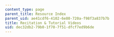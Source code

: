 ```yaml
---
content_type: page
parent_title: Resource Index
parent_uid: ae41cdf6-4102-6e80-720a-f98f3a837b7b
title: Recitation & Tutorial Videos
uid: dec32db2-79b0-1f70-7f51-dfcf7ed9b6de
---
```

